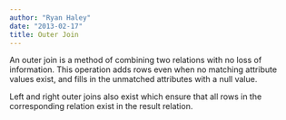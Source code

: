 ```yaml
---
author: "Ryan Haley"
date: "2013-02-17"
title: Outer Join
---
```


An outer join is a method of combining two relations with no loss of information. This operation adds rows even when no matching attribute values exist, and fills in the unmatched attributes with a null value.

Left and right outer joins also exist which ensure that all rows in the corresponding relation exist in the result relation.
